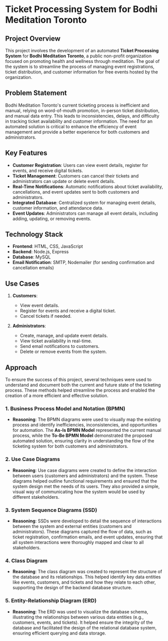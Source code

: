 # Ticket Processing System for Bodhi Meditation Toronto

## Project Overview

This project involves the development of an automated **Ticket Processing System** for **Bodhi Meditation Toronto**, a public non-profit organization focused on promoting health and wellness through meditation. The goal of the system is to streamline the process of managing event registrations, ticket distribution, and customer information for free events hosted by the organization.

## Problem Statement

Bodhi Meditation Toronto's current ticketing process is inefficient and manual, relying on word-of-mouth promotion, in-person ticket distribution, and manual data entry. This leads to inconsistencies, delays, and difficulty in tracking ticket availability and customer information. The need for an automated solution is critical to enhance the efficiency of event management and provide a better experience for both customers and administrators.

## Key Features

- **Customer Registration**: Users can view event details, register for events, and receive digital tickets.
- **Ticket Management**: Customers can cancel their tickets and administrators can update or delete event details.
- **Real-Time Notifications**: Automatic notifications about ticket availability, cancellations, and event updates sent to both customers and administrators.
- **Integrated Database**: Centralized system for managing event details, customer information, and attendance data.
- **Event Updates**: Administrators can manage all event details, including adding, updating, or removing events.

## Technology Stack

- **Frontend**: HTML, CSS, JavaScript
- **Backend**: Node.js, Express
- **Database**: MySQL 
- **Email Notification**: SMTP, Nodemailer (for sending confirmation and cancellation emails)

## Use Cases

1. **Customers**:
   - View event details.
   - Register for events and receive a digital ticket.
   - Cancel tickets if needed.

2. **Administrators**:
   - Create, manage, and update event details.
   - View ticket availability in real-time.
   - Send email notifications to customers.
   - Delete or remove events from the system.

## Approach

To ensure the success of this project, several techniques were used to understand and document both the current and future state of the ticketing process. These methods helped streamline the process and enabled the creation of a more efficient and effective solution.

### 1. **Business Process Model and Notation (BPMN)**
   - **Reasoning**: The BPMN diagrams were used to visually map the existing process and identify inefficiencies, inconsistencies, and opportunities for automation. The **As-Is BPMN Model** represented the current manual process, while the **To-Be BPMN Model** demonstrated the proposed automated solution, ensuring clarity in understanding the flow of the ticketing system for both customers and administrators.

### 2. **Use Case Diagrams**
   - **Reasoning**: Use case diagrams were created to define the interaction between users (customers and administrators) and the system. These diagrams helped outline functional requirements and ensured that the system design met the needs of its users. They also provided a simple, visual way of communicating how the system would be used by different stakeholders.

### 3. **System Sequence Diagrams (SSD)**
   - **Reasoning**: SSDs were developed to detail the sequence of interactions between the system and external entities (customers and administrators). These diagrams captured the flow of data, such as ticket registration, confirmation emails, and event updates, ensuring that all system interactions were thoroughly mapped and clear to all stakeholders.

### 4. **Class Diagram**
   - **Reasoning**: The class diagram was created to represent the structure of the database and its relationships. This helped identify key data entities like events, customers, and tickets and how they relate to each other, supporting the design of the backend database structure.

### 5. **Entity-Relationship Diagram (ERD)**
   - **Reasoning**: The ERD was used to visualize the database schema, illustrating the relationships between various data entities (e.g., customers, events, and tickets). It helped ensure the integrity of the database and facilitated the design of the relational database system, ensuring efficient querying and data storage.
